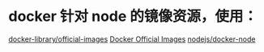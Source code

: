 
# docker 针对 node 的镜像资源，使用：

[docker-library/official-images](https://github.com/docker-library/official-images/blob/master/library/node)
[Docker Official Images](https://hub.docker.com/_/node?tab=tags)
[nodejs/docker-node](https://github.com/nodejs/docker-node)
